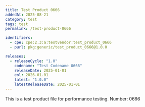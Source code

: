 ```yaml
---
title: Test Product 0666
addedAt: 2025-08-21
category: test
tags: test
permalink: /test-product-0666

identifiers:
  - cpe: cpe:2.3:a:testvendor:test_product_0666
  - purl: pkg:generic/test_product_0666@1.0.0

releases:
  - releaseCycle: "1.0"
    codename: "Test Codename 0666"
    releaseDate: 2025-01-01
    eol: 2026-01-01
    latest: "1.0.0"
    latestReleaseDate: 2025-01-01
---
```


This is a test product file for performance testing. Number: 0666

